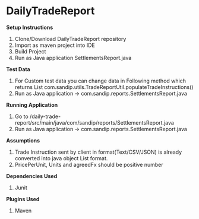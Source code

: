 # DailyTradeReport

**Setup Instructions**
1. Clone/Download DailyTradeReport repository
2. Import as maven project into IDE
3. Build Project
4. Run as Java application SettlementsReport.java

**Test Data**
1. For Custom test data you can change data in Following method which returns List<TradeInstruction>
 com.sandip.utils.TradeReportUtil.populateTradeInstructions()
2. Run as Java application ->   com.sandip.reports.SettlementsReport.java
 
**Running Application**
1. Go to /daily-trade-report/src/main/java/com/sandip/reports/SettlementsReport.java
2. Run as Java application ->   com.sandip.reports.SettlementsReport.java
 
**Assumptions**
1. Trade Instruction sent by client in format(Text/CSV/JSON) is already converted into java object List<TradeInstruction> format.
2. PricePerUnit, Units and agreedFx should be positive number

**Dependencies Used**
1. Junit

**Plugins Used**
1. Maven